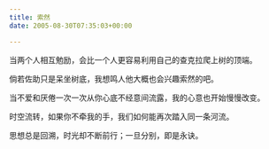 ```yaml
---
title: 索然
date: 2005-08-30T07:35:03+00:00

---
```

当两个人相互勉励，会比一个人更容易利用自己的查克拉爬上树的顶端。

倘若佐助只是呆坐树底，我想鸣人他大概也会兴趣索然的吧。

当不爱和厌倦一次一次从你心底不经意间流露，我的心意也开始慢慢改变。

时空流转，如果你不牵我的手，我们如何能再次踏入同一条河流。

思想总是回溯，时光却不断前行；一旦分别，即是永诀。
